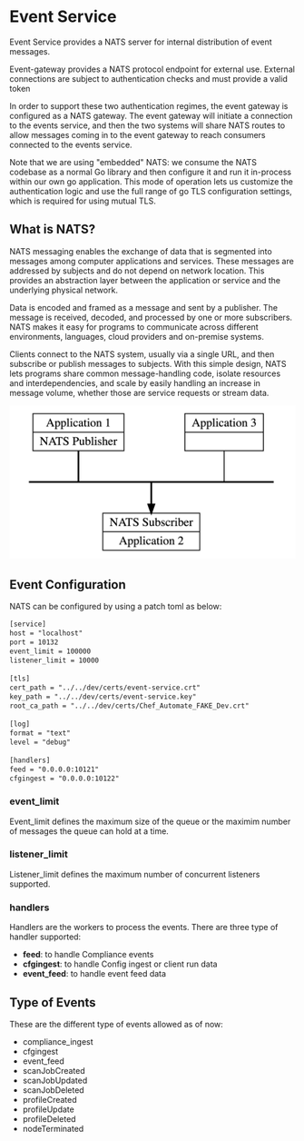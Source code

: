 # Event Service

Event Service provides a NATS server for internal distribution of event messages.

Event-gateway provides a NATS protocol endpoint for external use. External connections are subject to authentication 
checks and must provide a valid token

In order to support these two authentication regimes, the event gateway is configured as a NATS gateway. 
The event gateway will initiate a connection to the events service, and then the two systems will share NATS routes to 
allow messages  coming in to the event gateway to reach consumers connected to the events service.

Note that we are using "embedded" NATS: we consume the NATS codebase as a normal Go library and then configure it and 
run it in-process within our own go application. 
This mode of operation lets us customize the authentication logic and use the full range of go TLS configuration 
settings, which is required for using mutual TLS.


## What is NATS?

NATS messaging enables the exchange of data that is segmented into messages among computer applications and services. 
These messages are addressed by subjects and do not depend on network location. This provides an abstraction layer 
between the application or service and the underlying physical network.

Data is encoded and framed as a message and sent by a publisher. 
The message is received, decoded, and processed by one or more subscribers.
NATS makes it easy for programs to communicate across different environments, languages, cloud providers and on-premise
 systems. 

Clients connect to the NATS system, usually via a single URL, and then subscribe or publish messages to subjects. 
With this simple design, NATS lets programs share common message-handling code, isolate resources and interdependencies, 
and scale by easily handling an increase in message volume, whether those are service requests or stream data.

![NATS_Overview](../../dev-docs/images/nats_overview.png)

## Event Configuration

NATS can be configured by using a patch toml as below:

```bigquery
[service]
host = "localhost"
port = 10132
event_limit = 100000
listener_limit = 10000

[tls]
cert_path = "../../dev/certs/event-service.crt"
key_path = "../../dev/certs/event-service.key"
root_ca_path = "../../dev/certs/Chef_Automate_FAKE_Dev.crt"

[log]
format = "text"
level = "debug"

[handlers]
feed = "0.0.0.0:10121"
cfgingest = "0.0.0.0:10122"
```

### event_limit
Event_limit defines the maximum size of the queue or the maximim number of messages the queue can hold at a time.

### listener_limit
Listener_limit defines the maximum number of concurrent listeners supported.

### handlers
Handlers are the workers to process the events. There are three type of handler supported:
- **feed**: to handle Compliance events
- **cfgingest**: to handle Config ingest or client run data 
- **event_feed**: to handle event feed data 

## Type of Events

These are the different type of events allowed as of now:
- compliance_ingest
- cfgingest
- event_feed
- scanJobCreated
- scanJobUpdated
- scanJobDeleted
- profileCreated
- profileUpdate
- profileDeleted
- nodeTerminated